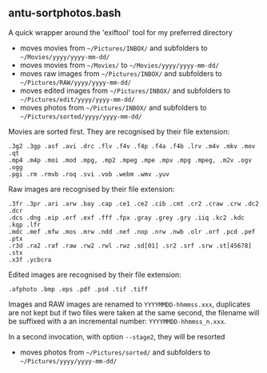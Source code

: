 ## antu-sortphotos.bash

A quick wrapper around the 'exiftool' tool for my preferred directory

  * moves movies from     `~/Pictures/INBOX/` and subfolders to `~/Movies/yyyy/yyyy-mm-dd/`
  * moves movies from     `~/Movies/`                        to `~/Movies/yyyy/yyyy-mm-dd/`
  * moves raw images from `~/Pictures/INBOX/` and subfolders to `~/Pictures/RAW/yyyy/yyyy-mm-dd/`
  * moves edited images from `~/Pictures/INBOX/` and subfolders to `~/Pictures/edit/yyyy/yyyy-mm-dd/`
  * moves photos from     `~/Pictures/INBOX/` and subfolders to `~/Pictures/sorted/yyyy/yyyy-mm-dd/`

Movies are sorted first. They are recognised by their file extension:

    .3g2 .3gp .asf .avi .drc .flv .f4v .f4p .f4a .f4b .lrv .m4v .mkv .mov .qt
    .mp4 .m4p .moi .mod .mpg, .mp2 .mpeg .mpe .mpv .mpg .mpeg, .m2v .ogv .ogg
    .pgi .rm .rmvb .roq .svi .vob .webm .wmv .yuv

Raw images are recognised by their file extension:

    .3fr .3pr .ari .arw .bay .cap .ce1 .ce2 .cib .cmt .cr2 .craw .crw .dc2 .dcr
	.dcs .dng .eip .erf .exf .fff .fpx .gray .grey .gry .iiq .kc2 .kdc .kqp .lfr
	.mdc .mef .mfw .mos .mrw .ndd .nef .nop .nrw .nwb .olr .orf .pcd .pef .ptx
	.r3d .ra2 .raf .raw .rw2 .rwl .rwz .sd[01] .sr2 .srf .srw .st[45678] .stx
	.x3f .ycbcra

Edited images are recognised by their file extension:

    .afphoto .bmp .eps .pdf .psd .tif .tiff

Images and RAW images are renamed to `YYYYMMDD-hhmmss.xxx`, duplicates are not
kept but if two files were taken at the same second, the filename will be
suffixed with a an incremental number: `YYYYMMDD-hhmmss_n.xxx`.

In a second invocation, with option `--stage2`, they will be resorted

  * moves photos from     `~/Pictures/sorted/` and subfolders to `~/Pictures/yyyy/yyyy-mm-dd/`
